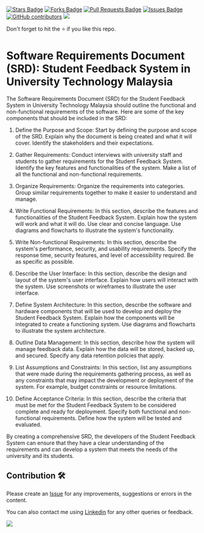 <a href="https://github.com/drshahizan/software-engineering/stargazers"><img src="https://img.shields.io/github/stars/drshahizan/software-engineering" alt="Stars Badge"/></a>
<a href="https://github.com/drshahizan/software-engineering/network/members"><img src="https://img.shields.io/github/forks/drshahizan/software-engineering" alt="Forks Badge"/></a>
<a href="https://github.com/drshahizan/software-engineering/pulls"><img src="https://img.shields.io/github/issues-pr/drshahizan/software-engineering" alt="Pull Requests Badge"/></a>
<a href="https://github.com/drshahizan/software-engineering"><img src="https://img.shields.io/github/issues/drshahizan/software-engineering" alt="Issues Badge"/></a>
<a href="https://github.com/drshahizan/software-engineering/graphs/contributors"><img alt="GitHub contributors" src="https://img.shields.io/github/contributors/drshahizan/software-engineering?color=2b9348"></a>
![](https://visitor-badge.glitch.me/badge?page_id=drshahizan/software-engineering)

Don't forget to hit the :star: if you like this repo.

# Software Requirements Document (SRD): Student Feedback System in University Technology Malaysia

The Software Requirements Document (SRD) for the Student Feedback System in University Technology Malaysia should outline the functional and non-functional requirements of the software. Here are some of the key components that should be included in the SRD:

1. Define the Purpose and Scope: Start by defining the purpose and scope of the SRD. Explain why the document is being created and what it will cover. Identify the stakeholders and their expectations.

2. Gather Requirements: Conduct interviews with university staff and students to gather requirements for the Student Feedback System. Identify the key features and functionalities of the system. Make a list of all the functional and non-functional requirements.

3. Organize Requirements: Organize the requirements into categories. Group similar requirements together to make it easier to understand and manage.

4. Write Functional Requirements: In this section, describe the features and functionalities of the Student Feedback System. Explain how the system will work and what it will do. Use clear and concise language. Use diagrams and flowcharts to illustrate the system's functionality.

5. Write Non-functional Requirements: In this section, describe the system's performance, security, and usability requirements. Specify the response time, security features, and level of accessibility required. Be as specific as possible.

6. Describe the User Interface: In this section, describe the design and layout of the system's user interface. Explain how users will interact with the system. Use screenshots or wireframes to illustrate the user interface.

7. Define System Architecture: In this section, describe the software and hardware components that will be used to develop and deploy the Student Feedback System. Explain how the components will be integrated to create a functioning system. Use diagrams and flowcharts to illustrate the system architecture.

8. Outline Data Management: In this section, describe how the system will manage feedback data. Explain how the data will be stored, backed up, and secured. Specify any data retention policies that apply.

9. List Assumptions and Constraints: In this section, list any assumptions that were made during the requirements gathering process, as well as any constraints that may impact the development or deployment of the system. For example, budget constraints or resource limitations.

10. Define Acceptance Criteria: In this section, describe the criteria that must be met for the Student Feedback System to be considered complete and ready for deployment. Specify both functional and non-functional requirements. Define how the system will be tested and evaluated.

By creating a comprehensive SRD, the developers of the Student Feedback System can ensure that they have a clear understanding of the requirements and can develop a system that meets the needs of the university and its students.





## Contribution 🛠️
Please create an [Issue](https://github.com/drshahizan/software-engineering/issues) for any improvements, suggestions or errors in the content.

You can also contact me using [Linkedin](https://www.linkedin.com/in/drshahizan/) for any other queries or feedback.

![](https://visitor-badge.glitch.me/badge?page_id=drshahizan)
